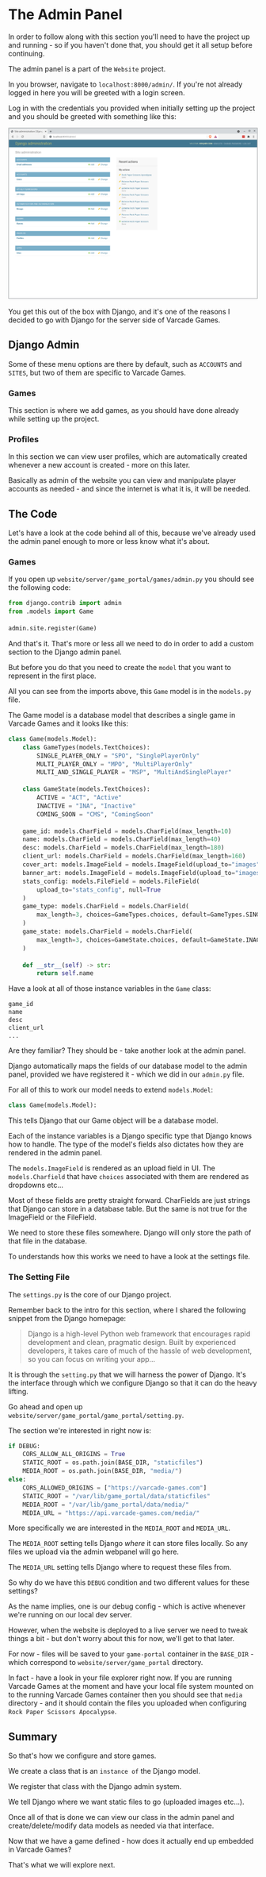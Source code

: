 # The Admin Panel

In order to follow along with this section you'll need to have the project up and running - so if you haven't done that, you should get it all setup before continuing.

The admin panel is a part of the `Website` project.

In you browser, navigate to `localhost:8000/admin/`. If you're not already logged in here you will be greeted with a login screen.

Log in with the credentials you provided when initially setting up the project and you should be greeted with something like this:

[![Screenshot of admin panel](img/admin_panel_home.png)](img/admin_panel_home.png)

You get this out of the box with Django, and it's one of the reasons I decided to go with Django for the server side of Varcade Games.  

## Django Admin

Some of these menu options are there by default, such as `ACCOUNTS` and `SITES`, but two of them are specific to Varcade Games.

### Games

This section is where we add games, as you should have done already while setting up the project.

### Profiles

In this section we can view user profiles, which are automatically created whenever a new account is created - more on this later.

Basically as admin of the website you can view and manipulate player accounts as needed - and since the internet is what it is, it will be needed.

## The Code

Let's have a look at the code behind all of this, because we've already used the admin panel enough to more or less know what it's about.

### Games

If you open up `website/server/game_portal/games/admin.py` you should see the following code:

```python
from django.contrib import admin
from .models import Game

admin.site.register(Game)
```

And that's it. That's more or less all we need to do in order to add a custom section to the Django admin panel.

But before you do that you need to create the `model` that you want to represent in the first place.

All you can see from the imports above, this `Game` model is in the `models.py` file.

The Game model is a database model that describes a single game in Varcade Games and it looks like this:

```python
class Game(models.Model):
    class GameTypes(models.TextChoices):
        SINGLE_PLAYER_ONLY = "SPO", "SinglePlayerOnly"
        MULTI_PLAYER_ONLY = "MPO", "MultiPlayerOnly"
        MULTI_AND_SINGLE_PLAYER = "MSP", "MultiAndSinglePlayer"

    class GameState(models.TextChoices):
        ACTIVE = "ACT", "Active"
        INACTIVE = "INA", "Inactive"
        COMING_SOON = "CMS", "ComingSoon"

    game_id: models.CharField = models.CharField(max_length=10)
    name: models.CharField = models.CharField(max_length=40)
    desc: models.CharField = models.CharField(max_length=180)
    client_url: models.CharField = models.CharField(max_length=160)
    cover_art: models.ImageField = models.ImageField(upload_to="images", null=True)
    banner_art: models.ImageField = models.ImageField(upload_to="images", null=True)
    stats_config: models.FileField = models.FileField(
        upload_to="stats_config", null=True
    )
    game_type: models.CharField = models.CharField(
        max_length=3, choices=GameTypes.choices, default=GameTypes.SINGLE_PLAYER_ONLY
    )
    game_state: models.CharField = models.CharField(
        max_length=3, choices=GameState.choices, default=GameState.INACTIVE
    )

    def __str__(self) -> str:
        return self.name
```

Have a look at all of those instance variables in the `Game` class:

```
game_id
name
desc
client_url
...
```

Are they familiar? They should be - take another look at the admin panel.

Django automatically maps the fields of our database model to the admin panel, provided we have registered it - which we did in our `admin.py` file.

For all of this to work our model needs to extend `models.Model`:

```python
class Game(models.Model):
```

This tells Django that our Game object will be a database model. 

Each of the instance variables is a Django specific type that Django knows how to handle. The type of the model's fields also dictates how they are rendered in the admin panel.

The `models.ImageField` is rendered as an upload field in UI. The `models.Charfield` that have `choices` associated with them are rendered as dropdowns etc...

Most of these fields are pretty straight forward. CharFields are just strings that Django can store in a database table. But the same is not true for the ImageField or the FileField.

We need to store these files somewhere. Django will only store the path of that file in the database.

To understands how this works we need to have a look at the settings file.

### The Setting File

The `settings.py` is the core of our Django project.

Remember back to the intro for this section, where I shared the following snippet from the Django homepage:

>Django is a high-level Python web framework that encourages rapid development and clean, pragmatic design. Built by experienced developers, it takes care of much of the hassle of web development, so you can focus on writing your app...

It is through the `setting.py` that we will harness the power of Django. It's the interface through which we configure Django so that it can do the heavy lifting.

Go ahead and open up `website/server/game_portal/game_portal/setting.py`.

The section we're interested in right now is:

```python
if DEBUG:
    CORS_ALLOW_ALL_ORIGINS = True
    STATIC_ROOT = os.path.join(BASE_DIR, "staticfiles")
    MEDIA_ROOT = os.path.join(BASE_DIR, "media/")
else:
    CORS_ALLOWED_ORIGINS = ["https://varcade-games.com"]
    STATIC_ROOT = "/var/lib/game_portal/data/staticfiles"
    MEDIA_ROOT = "/var/lib/game_portal/data/media/"
    MEDIA_URL = "https://api.varcade-games.com/media/"
```

More specifically we are interested in the `MEDIA_ROOT` and `MEDIA_URL`.

The `MEDIA_ROOT` setting tells Django *where* it can store files locally. So any files we upload via the admin webpanel will go here.

The `MEDIA_URL` setting tells Django where to request these files from.

So why do we have this `DEBUG` condition and two different values for these settings?

As the name implies, one is our debug config - which is active whenever we're running on our local dev server. 

However, when the website is deployed to a live server we need to tweak things a bit - but don't worry about this for now, we'll get to that later.

For now - files will be saved to your `game-portal` container in the `BASE_DIR` - which correspond to `website/server/game_portal` directory. 

In fact - have a look in your file explorer right now. If you are running Varcade Games at the moment and have your local file system mounted on to the running Varcade Games container then you should see that `media` directory - and it should contain the files you uploaded when configuring `Rock Paper Scissors Apocalypse`.

## Summary

So that's how we configure and store games.

We create a class that is an `instance of` the Django model. 

We register that class with the Django admin system.

We tell Django where we want static files to go (uploaded images etc...).

Once all of that is done we can view our class in the admin panel and create/delete/modify data models as needed via that interface.

Now that we have a game defined - how does it actually end up embedded in Varcade Games?

That's what we will explore next.